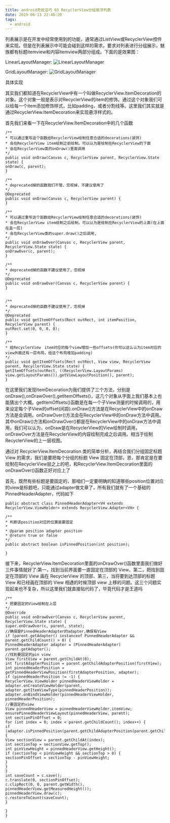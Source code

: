 ```yaml
---
title: android奇技淫巧 03 RecyclerView分组悬浮列表
date: 2019-06-13 22:40:20
tags:
  - android
---
```


列表展示是在开发中经常使用到的功能，通常通过ListView或RecyclerView控件来实现。但是在列表展示中可能会碰到这样的需求，要求对列表进行分组展示，魅族都有标题itemview和内容itemview两部分组成。下面的是效果图：
<!--more-->
LinearLayoutManager:
![LinearLayoutManager]()

GridLayoutManager:
![GridLayoutManager]()

具体实现

其实我们都知道在RecyclerView中有一个叫做RecyclerView.ItemDecoration的对象。这个对象一般是表示对RecyclerView的item的修饰。通过这个对象我们可以给每一个item添加修饰样式，比如padding，或者分割线等。这里我们其实就是通过RecyclerView.ItemDecoration来实现悬浮样式的。

首先我们来看一下在RecyclerView.ItemDecoration中的几个函数
```
/**
* 可以通过重写这个函数给RecyclerView绘制任意合适的decorations(装饰)
* 会在RecyclerView item绘制之前绘制。可以认为是绘制在RecyclerView的下面
* 会在RecyclerView类的onDraw()里面调用
*/
public void onDraw(Canvas c, RecyclerView parent, RecyclerView.State state) {
onDraw(c, parent);
}

/**
* deprecated掉的函数我们不管，忽视掉，不建议使用了
*/
@Deprecated
public void onDraw(Canvas c, RecyclerView parent) {
}

/**
* 可以通过重写这个函数给RecyclerView绘制任意合适的decorations(装饰)
* 会在RecyclerView item绘制之后绘制。可以认为是绘制在RecyclerView的上面(在上面在盖一层)
* 会在RecyclerView类的super.draw()之后调用,
*/
public void onDrawOver(Canvas c, RecyclerView parent, RecyclerView.State state) {
onDrawOver(c, parent);
}

/**
* deprecated掉的函数不建议使用了，忽视掉
*/
@Deprecated
public void onDrawOver(Canvas c, RecyclerView parent) {
}


/**
* deprecated掉的函数不建议使用了，忽视掉
*/
@Deprecated
public void getItemOffsets(Rect outRect, int itemPosition, RecyclerView parent) {
outRect.set(0, 0, 0, 0);
}

/**
* 给RecyclerView　item对应的每个view增加一些offsets(你可以这么认为item对应的view外面还有一层布局，给这个布局增加padding)
*/
public void getItemOffsets(Rect outRect, View view, RecyclerView parent, RecyclerView.State state) {
getItemOffsets(outRect, ((RecyclerView.LayoutParams) view.getLayoutParams()).getViewLayoutPosition(), parent);
}
```
在这里我们发现ItemDecoration为我们提供了三个方法，分别是onDraw(),onDrawOver(),getItemOffsets()，这几个对象从字面上我们基本上也能猜出个大概。getItemOffsets()函数是在每一个子View测量的时候调用的，用来设定每个子View的offset(间距).onDraw()方法是在RecyclerView中的onDraw方法是会调用。onDrawOver()方法会在RecyclerView中的onDraw方法中调用。其中onDraw()方法和onDrawOver()都是在RecyclerView中的onDraw方法中调用，我们可以认为，onDraw是在RecyclerView的View绘制时调用，onDrawOver方法是在RecyclerView的内容绘制完成之后调用。相当于绘制RecyclerView的上一层视图。

通过对 RecyclerView.ItemDecoration 类的简单分析，再结合我们分组固定标题 View 的需求，我们是要把每个分组的标题 View 固定在顶部，恩，那肯定是在要绘制在RecyclerView层之上的吧，和RecyclerView.ItemDecoration里面的onDrawOver()函数正好对应上了

首先，既然有些标题是要固定的，那咱们一定要明确的知道哪些position位置对应的view是标题吧，只能通过adapter做文章了，所有我们就有了一个基础的PinnedHeaderAdapter，代码如下

```
public abstract class PinnedHeaderAdapter<VH extends RecyclerView.ViewHolder> extends RecyclerView.Adapter<VH> {

/**
* 判断该position对应的位置是要固定
*
* @param position adapter position
* @return true or false
*/
public abstract boolean isPinnedPosition(int position);

}
```

接下来，RecyclerView.ItemDecoration里面的onDrawOver()函数里面我们做好三件事情就好了:第一，找到当前界面要一直固定在顶部的 View、第二，把找到固定在顶部的 View 画在 RecyclerView 的顶部、第三，当将要到达顶部的标题 View 和已经画在顶部的 View 相遇的时候顶部 view 上移的问题。这三个问题实现起来也不复杂，所以这里我们就直接贴代码了，毕竟代码才是王道吗

```
/**
* 把要固定的View绘制在上层
*/
@Override
public void onDrawOver(Canvas c, RecyclerView parent, RecyclerView.State state) {
super.onDrawOver(c, parent, state);
//确保是PinnedHeaderAdapter的adapter,确保有View
if (parent.getAdapter() instanceof PinnedHeaderAdapter && parent.getChildCount() > 0) {
PinnedHeaderAdapter adapter = (PinnedHeaderAdapter) parent.getAdapter();
//找到要固定的pin view
View firstView = parent.getChildAt(0);
int firstAdapterPosition = parent.getChildAdapterPosition(firstView);
int pinnedHeaderPosition = getPinnedHeaderViewPosition(firstAdapterPosition, adapter);
if (pinnedHeaderPosition != -1) {
RecyclerView.ViewHolder pinnedHeaderViewHolder = adapter.onCreateViewHolder(parent, adapter.getItemViewType(pinnedHeaderPosition));
adapter.onBindViewHolder(pinnedHeaderViewHolder, pinnedHeaderPosition);
//要固定的view
View pinnedHeaderView = pinnedHeaderViewHolder.itemView;
ensurePinnedHeaderViewLayout(pinnedHeaderView, parent);
int sectionPinOffset = 0;
for (int index = 0; index < parent.getChildCount(); index++) {
if (adapter.isPinnedPosition(parent.getChildAdapterPosition(parent.getChildAt(index)))) {
View sectionView = parent.getChildAt(index);
int sectionTop = sectionView.getTop();
int pinViewHeight = pinnedHeaderView.getHeight();
if (sectionTop < pinViewHeight && sectionTop > 0) {
sectionPinOffset = sectionTop - pinViewHeight;
}
}
}
int saveCount = c.save();
c.translate(0, sectionPinOffset);
c.clipRect(0, 0, parent.getWidth(), pinnedHeaderView.getMeasuredHeight());
pinnedHeaderView.draw(c);
c.restoreToCount(saveCount);
}

}
}
```

